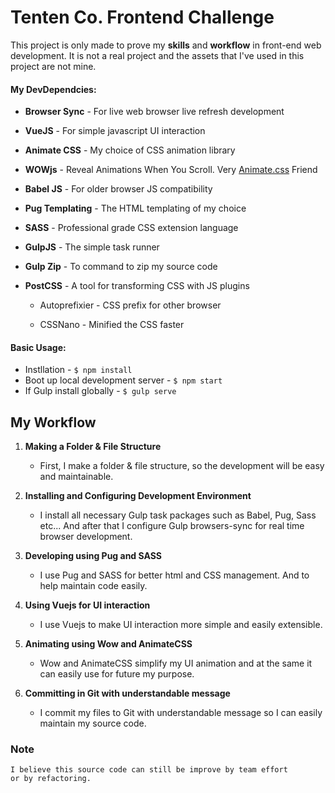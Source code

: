 
# Tenten Co. Frontend Challenge

  

This project is only made to prove my **skills** and **workflow** in front-end web development.
It is not a real project and the assets that I've used in this project are not mine.

  

#### My DevDependcies:
*  **Browser Sync** - For live web browser live refresh development
*  **VueJS** - For simple javascript UI interaction
*  **Animate CSS** - My choice of CSS animation library
*  **WOWjs** - Reveal Animations When You Scroll. Very [Animate.css](https://daneden.github.io/animate.css/ "Animate.css") Friend
*  **Babel JS** - For older browser JS compatibility
*  **Pug Templating** - The HTML templating of my choice
*  **SASS** - Professional grade CSS extension language
*  **GulpJS** - The simple task runner
*  **Gulp Zip** - To command to zip my source code
*  **PostCSS** - A tool for transforming CSS with JS plugins

	* Autoprefixier - CSS prefix for other browser

	* CSSNano - Minified the CSS faster

  
  

#### Basic Usage:

* Instllation - `$ npm install`
* Boot up local development server - `$ npm start`
* If Gulp install globally - `$ gulp serve`

## My Workflow

 1. **Making a Folder & File Structure**
	- First, I make a folder & file structure, so the development will be easy and maintainable.
 
 2. **Installing and Configuring Development Environment**
	- I install all necessary Gulp task packages such as Babel, Pug, Sass etc...
	 And after that I configure Gulp browsers-sync for real time browser development.

3. **Developing using Pug and SASS**
	- I use Pug and SASS for better html and CSS management. And to help maintain code easily.

4. **Using Vuejs for UI interaction**
	- I use Vuejs to make UI interaction more simple and easily extensible.
	
5. **Animating using Wow and AnimateCSS**
	- Wow and AnimateCSS simplify my UI animation and at the same it can easily use for future my purpose.
	
6. **Committing in Git with understandable message**
	- I commit my files to Git with understandable message so I can easily maintain my source code.

### Note
	I believe this source code can still be improve by team effort 
	or by refactoring. 